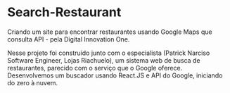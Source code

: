 # Search-Restaurant

Criando um site para encontrar restaurantes usando Google Maps que consulta API - pela Digital Innovation One.

Nesse projeto foi construído junto com o especialista (Patrick Narciso Software Engineer, Lojas Riachuelo), um sistema web de busca de restaurantes, 
parecido com o serviço que o Google oferece. Desenvolvemos um buscador usando React.JS e API do Google, iniciando do zero à nuvem.
